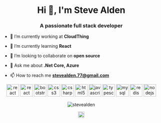 <h1 align="center">Hi 👋, I'm Steve Alden</h1>
<h3 align="center">A passionate full stack developer</h3>

- 🔭 I’m currently working at **CloudThing**

- 🌱 I’m currently learning **React**

- 👯 I’m looking to collaborate on **open source**

- 💬 Ask me about **.Net Core, Azure**

- 📫 How to reach me **stevealden.77@gmail.com**

<p align="center"><img src="https://devicons.github.io/devicon/devicon.git/icons/react/react-original-wordmark.svg" alt="react" width="40" height="40"/> 
  <img sec="https://github.com/devicons/devicon/blob/master/icons/dot-net/dot-net-original-wordmark.svg" alt="react" width="40" height="40"/> 
  <img src="https://devicons.github.io/devicon/devicon.git/icons/bootstrap/bootstrap-plain.svg" alt="bootstrap" width="40" height="40"/> <img src="https://devicons.github.io/devicon/devicon.git/icons/css3/css3-original-wordmark.svg" alt="css3" width="40" height="40"/> <img src="https://devicons.github.io/devicon/devicon.git/icons/csharp/csharp-original.svg" alt="csharp" width="40" height="40"/> <img src="https://devicons.github.io/devicon/devicon.git/icons/html5/html5-original-wordmark.svg" alt="html5" width="40" height="40"/> <img src="https://devicons.github.io/devicon/devicon.git/icons/javascript/javascript-original.svg" alt="javascript" width="40" height="40"/> <img src="https://devicons.github.io/devicon/devicon.git/icons/typescript/typescript-original.svg" alt="typescript" width="40" height="40"/> <img src="https://devicons.github.io/devicon/devicon.git/icons/mysql/mysql-original-wordmark.svg" alt="mysql" width="40" height="40"/> <img src="https://devicons.github.io/devicon/devicon.git/icons/redis/redis-original-wordmark.svg" alt="redis" width="40" height="40"/> <img src="https://devicons.github.io/devicon/devicon.git/icons/nodejs/nodejs-original-wordmark.svg" alt="nodejs" width="40" height="40"/></p>
<p align="center"> <img src="https://github-readme-stats.vercel.app/api?username=stevealden&show_icons=true" alt="stevealden" /> </p>

<p align="center">
<a href="https://linkedin.com/in/stevealden777" target="blank"><img align="center" src="https://cdn.jsdelivr.net/npm/simple-icons@3.0.1/icons/linkedin.svg" alt="stevealden777" height="20" width="20" /></a>
</p>
